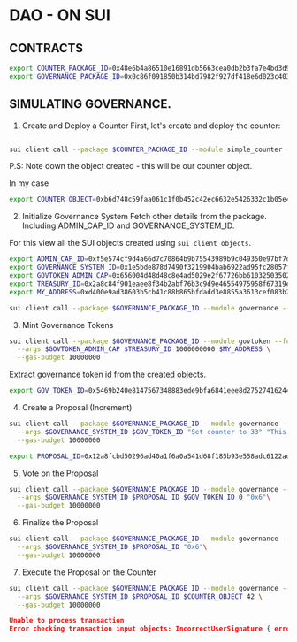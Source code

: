 # DAO - ON SUI

## CONTRACTS

```bash
export COUNTER_PACKAGE_ID=0x48e6b4a86510e16891db5663cea0db2b3fa7e4bd3d909d867de39323e63330cd
export GOVERNANCE_PACKAGE_ID=0x0c86f091850b314bd7982f927df418e6d023c40341924698d60f758dfcc7ff13
```

## SIMULATING GOVERNANCE.

1. Create and Deploy a Counter
   First, let's create and deploy the counter:

```bash

sui client call --package $COUNTER_PACKAGE_ID --module simple_counter --function create --gas-budget 10000000

```

P.S: Note down the object created - this will be our counter object.

In my case

```bash
export COUNTER_OBJECT=0xb6d748c59faa061c1f0b452c42ec6632e5426332c1b05e44486f21f2c1ba87c3
```

2. Initialize Governance System
   Fetch other details from the package. Including ADMIN_CAP_ID and GOVERNANCE_SYSTEM_ID.

For this view all the SUI objects created using `sui client objects`.

```bash
export ADMIN_CAP_ID=0xf5e574cf9d4a66d7c70864b9b75543989b9c049350e97bf7d7a5d4ea6be79e1b
export GOVERNANCE_SYSTEM_ID=0x1e5bde878d7490f3219904bab6922ad95fc28057f5dd5aa86cd46026fe0109cf
export GOVTOKEN_ADMIN_CAP=0x656004d48d48c8e4ad5029e2f67726bb610325035024ac0c52d749b901611cc6
export TREASURY_ID=0x2a8c84f901eaee8f34b2abf76b3c9d9e46554975958f67319e46779e4913ba6b
export MY_ADDRESS=0xd400e9ad38603b5cb41c88b865bfdadd3e8855a3613cef083b20126c9b59a854
```

```bash
sui client call --package $GOVERNANCE_PACKAGE_ID --module governance --function update_total_supply   --args $ADMIN_CAP_ID $GOVERNANCE_SYSTEM_ID 10000000000   --gas-budget 10000000
```

3. Mint Governance Tokens

```bash
sui client call --package $GOVERNANCE_PACKAGE_ID --module govtoken --function mint_coins \
  --args $GOVTOKEN_ADMIN_CAP $TREASURY_ID 1000000000 $MY_ADDRESS \
  --gas-budget 10000000
```

Extract governance token id from the created objects.

```bash
export GOV_TOKEN_ID=0x5469b240e8147567348883ede9bfa6841eee8d275274162442a7c45271506f70
```

4. Create a Proposal (Increment)

```bash
sui client call --package $GOVERNANCE_PACKAGE_ID --module governance --function create_proposal \
  --args $GOVERNANCE_SYSTEM_ID $GOV_TOKEN_ID "Set counter to 33" "This proposal will set the counter value to 42" 120 "0x6" 0  33 \
  --gas-budget 10000000
```

```bash
export PROPOSAL_ID=0x12a8fcbd50296ad40a1f6a0a541d68f185b93e558adc6122ad3fc2f8c9da64e8
```

5. Vote on the Proposal

```bash
sui client call --package $GOVERNANCE_PACKAGE_ID --module governance --function vote \
  --args $GOVERNANCE_SYSTEM_ID $PROPOSAL_ID $GOV_TOKEN_ID 0 "0x6"\
  --gas-budget 10000000
```

6.  Finalize the Proposal

```bash
sui client call --package $GOVERNANCE_PACKAGE_ID --module governance --function finalize_proposal \
  --args $GOVERNANCE_SYSTEM_ID $PROPOSAL_ID "0x6"\
  --gas-budget 10000000
```

7. Execute the Proposal on the Counter

```bash
sui client call --package $GOVERNANCE_PACKAGE_ID --module governance --function execute_proposal \
  --args $GOVERNANCE_SYSTEM_ID $PROPOSAL_ID $COUNTER_OBJECT 42 \
  --gas-budget 10000000
```

```json
Unable to process transaction
Error checking transaction input objects: IncorrectUserSignature { error: "Object 0x9777bb0fdb3a4181966abc7a7b2d1a3d54b06109a21edc20f3122b172d3bfc74 is owned by account address 0xd400e9ad38603b5cb41c88b865bfdadd3e8855a3613cef083b20126c9b59a854, but given owner/signer address is 0x9b0418b6ca4112a68feaf8cbc1a27b2faead2135012c907b53499c469d440516" }
```
